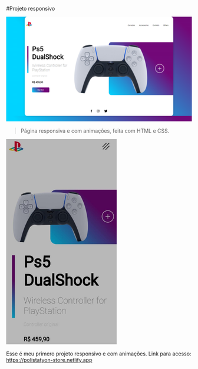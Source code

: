 #Projeto responsivo


<img src="./assents/print-aplication.png" alt="exemplo imagem no pc">

>Página responsiva e com animações, feita com HTML e CSS.

<img src="./assents/print-celular.jpeg" alt="exemplo imagem celular"
width="300px">

Esse é meu primero projeto responsivo e com animações. Link para acesso: https://polistatyon-store.netlify.app


 
